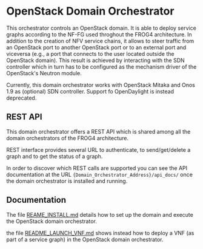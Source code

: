 # OpenStack Domain Orchestrator
This orchestrator controls an OpenStack domain. It is able to deploy service graphs according to the NF-FG used throghout the FROG4 architecture.
In addition to the creation of NFV service chains, it allows to steer traffic from an OpenStack port to another OpenStack port or to an external port and viceversa (e.g., a port that connects to the user located outside the OpenStack domain).
This result is achieved by interacting with the SDN controller which in turn has to be configured as the mechanism driver of the OpenStack's Neutron module. 

Currently, this domain orchestrator works with OpenStack Mitaka and Onos 1.9 as (optional) SDN controller. Support fo OpenDaylight is instead deprecated.

## REST API

This domain orchestrator offers a REST API which is shared among all the domain orchestrators of the FROG4 architecture.

REST interface provides several URL to authenticate, to send/get/delete a graph and to get the status of a graph. 

In order to discover which REST calls are supported you can see the API documentation at the URL `{Domain_Orchestrator_Address}/api_docs/` once the domain orchestrator is installed and running.

## Documentation

The file [REAME_INSTALL.md](https://github.com/netgroup-polito/frog4-openstack-do/blob/master/README_INSTALL.md) details how to set up the domain and execute the OpenStack domain orchestrator.

the file [README_LAUNCH_VNF.md](https://github.com/netgroup-polito/frog4-openstack-do/blob/master/README_LAUNCH_VNF.md) shows instead how to deploy a VNF (as part of a service graph) in the OpenStack domain orchestrator.
